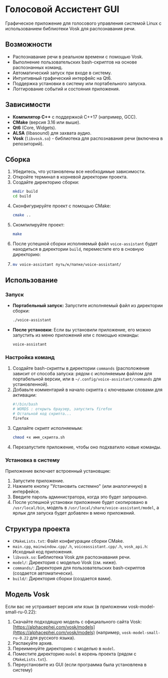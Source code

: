 # Голосовой Ассистент GUI

Графическое приложение для голосового управления системой Linux с использованием библиотеки Vosk для распознавания речи.

## Возможности

*   Распознавание речи в реальном времени с помощью Vosk.
*   Выполнение пользовательских bash-скриптов на основе распознанных команд.
*   Автоматический запуск при входе в систему.
*   Интуитивный графический интерфейс на Qt6.
*   Поддержка установки в систему или портабельного запуска.
*   Логгирование событий и состояния приложения.

## Зависимости

*   **Компилятор C++** с поддержкой C++17 (например, GCC).
*   **CMake** (версия 3.16 или выше).
*   **Qt6** (Core, Widgets).
*   **ALSA** (libasound) для захвата аудио.
*   **Vosk** (`libvosk.so`) - библиотека для распознавания речи (включена в репозиторий).

## Сборка

1.  Убедитесь, что установлены все необходимые зависимости.
2.  Откройте терминал в корневой директории проекта.
3.  Создайте директорию сборки:
    ```bash
    mkdir build
    cd build
    ```
4.  Сконфигурируйте проект с помощью CMake:
    ```bash
    cmake ..
    ```
5.  Скомпилируйте проект:
    ```bash
    make
    ```
6.  После успешной сборки исполняемый файл `voice-assistant` будет находиться в директории `build`, переместите его в сновную директорию:
7.  ```bash
    mv voice-assistant путь/к/папке/voice-assistant/
    ```
## Использование

### Запуск

*   **Портабельный запуск:** Запустите исполняемый файл из директории сборки:
    ```bash
    ./voice-assistant
    ```
*   **После установки:** Если вы установили приложение, его можно запустить из меню приложений или с помощью команды:
    ```bash
    voice-assistant
    ```

### Настройка команд

1.  Создайте bash-скрипты в директории `commands` (расположение зависит от способа запуска: рядом с исполняемым файлом для портабельной версии, или в `~/.config/voice-assistant/commands` для установленной).
2.  Добавьте комментарий в начало скрипта с ключевыми словами для активации:
    ```bash
    #!/bin/bash
    # WORDS : открыть браузер, запустить firefox
    # Остальной код скрипта...
    firefox
    ```
3.  Сделайте скрипт исполняемым:
    ```bash
    chmod +x имя_скрипта.sh
    ```
4.  Перезапустите приложение, чтобы оно подхватило новые команды.

### Установка в систему

Приложение включает встроенный установщик:

1.  Запустите приложение.
2.  Нажмите кнопку "Установить системно" (или аналогичную) в интерфейсе.
3.  Введите пароль администратора, когда это будет запрошено.
4.  После успешной установки приложение будет скопировано в `/usr/local/bin`, модель в `/usr/local/share/voice-assistant/model`, а ярлык для запуска будет добавлен в меню приложений.

## Структура проекта

*   `CMakeLists.txt`: Файл конфигурации сборки CMake.
*   `main.cpp`, `mainwindow.cpp/.h`, `voiceassistant.cpp/.h`, `vosk_api.h`: Исходный код приложения.
*   `libvosk.so`: Библиотека Vosk для распознавания речи.
*   `model/`: Директория с моделью Vosk (см. ниже).
*   `commands/`: Директория для пользовательских bash-скриптов (создается автоматически).
*   `build/`: Директория сборки (создается вами).

## Модель Vosk
Если вас не устраивает версия или язык (в приложении vosk-model-small-ru-0.22):
1.  Скачайте подходящую модель с официального сайта Vosk: [https://alphacephei.com/vosk/models](https://alphacephei.com/vosk/models) (например, `vosk-model-small-ru-0.22` для русского языка).
2.  Распакуйте архив.
3.  Переименуйте директорию с моделью в `model`.
4.  Поместите директорию `model` в корень проекта (рядом с `CMakeLists.txt`).
5.  Переустановите из GUI (если программа была установлена в систему)
